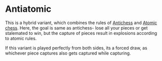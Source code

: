 # Antiatomic

This is a hybrid variant, which combines the rules of [Antichess](https://liantichess.herokuapp.com/variants/antichess) and [Atomic chess](https://lichess.org/variant/atomic). Here, the goal is same as antichess- lose all your pieces or get stalemated to win, but the capture of pieces result in explosions according to atomic rules. 

If this variant is played perfectly from both sides, its a forced draw, as whichever piece captures also gets captured while capturing.